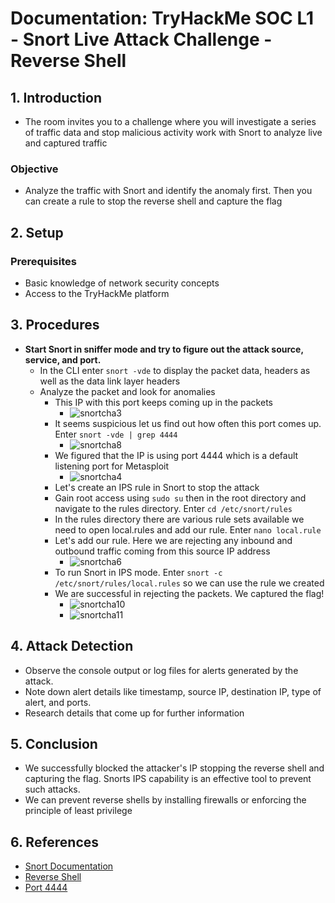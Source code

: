 # Documentation: TryHackMe SOC L1 - Snort Live Attack Challenge - Reverse Shell

## 1. Introduction

- The room invites you to a challenge where you will investigate a series of traffic data and stop malicious activity work with Snort to analyze live and captured traffic
### Objective
- Analyze the traffic with Snort and identify the anomaly first. Then you can create a rule to stop the reverse shell and capture the flag

## 2. Setup 
### Prerequisites

- Basic knowledge of network security concepts
- Access to the TryHackMe platform

## 3. Procedures

- **Start Snort in sniffer mode and try to figure out the attack source, service, and port.**
  - In the CLI enter `snort -vde` to display the packet data, headers as well as the data link layer headers
  - Analyze the packet and look for anomalies
    - This IP with this port keeps coming up in the packets
      - ![snortcha3](https://github.com/abelmorad/TryHackMe-SOCL1-Snort_LiveAttack_ReverseShell/assets/110463619/da95ede6-e3f3-4a04-a84f-1f930f08ca92)
    - It seems suspicious let us find out how often this port comes up. Enter `snort -vde | grep 4444`
      - ![snortcha8](https://github.com/abelmorad/TryHackMe-SOCL1-Snort_LiveAttack_ReverseShell/assets/110463619/41d15d3f-df71-4c46-9ae4-fe32dba5e966)
    - We figured that the IP is using port 4444 which is a default listening port for Metasploit
      - ![snortcha4](https://github.com/abelmorad/TryHackMe-SOCL1-Snort_LiveAttack_ReverseShell/assets/110463619/ffd8c471-b484-42df-beb2-971ae00526f5)
    - Let's create an IPS rule in Snort to stop the attack
    - Gain root access using `sudo su` then in the root directory and navigate to the rules directory. Enter `cd /etc/snort/rules`
    - In the rules directory there are various rule sets available we need to open local.rules and add our rule. Enter `nano local.rule`
    - Let's add our rule. Here we are rejecting any inbound and outbound traffic coming from this source IP address
      - ![snortcha6](https://github.com/abelmorad/TryHackMe-SOCL1-Snort_LiveAttack_ReverseShell/assets/110463619/4f445064-3c21-4382-ab9f-2e6e818c55b0)
    - To run Snort in IPS mode. Enter `snort -c /etc/snort/rules/local.rules` so we can use the rule we created
    - We are successful in rejecting the packets. We captured the flag!
      - ![snortcha10](https://github.com/abelmorad/TryHackMe-SOCL1-Snort_LiveAttack_ReverseShell/assets/110463619/15c9194c-6c97-451c-80ca-6f569d564f26)
      - ![snortcha11](https://github.com/abelmorad/TryHackMe-SOCL1-Snort_LiveAttack_ReverseShell/assets/110463619/5dc966a1-3ccc-4b49-9070-bf661f475ec0)

## 4. Attack Detection 

- Observe the console output or log files for alerts generated by the attack.
- Note down alert details like timestamp, source IP, destination IP, type of alert, and ports.
- Research details that come up for further information

## 5. Conclusion

- We successfully blocked the attacker's IP stopping the reverse shell and capturing the flag. Snorts IPS capability is an effective tool to prevent such attacks.
- We can prevent reverse shells by installing firewalls or enforcing the principle of least privilege

## 6. References

- [Snort Documentation](http://manual-snort-org.s3-website-us-east-1.amazonaws.com/node4.html)
- [Reverse Shell](https://www.wiz.io/academy/reverse-shell-attacks)
- [Port 4444](https://www.speedguide.net/port.php?port=4444)



